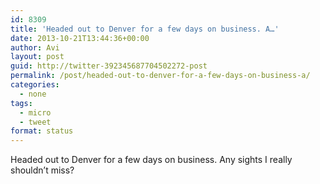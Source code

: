 ```yaml
---
id: 8309
title: 'Headed out to Denver for a few days on business. A…'
date: 2013-10-21T13:44:36+00:00
author: Avi
layout: post
guid: http://twitter-392345687704502272-post
permalink: /post/headed-out-to-denver-for-a-few-days-on-business-a/
categories:
  - none
tags:
  - micro
  - tweet
format: status
---
```

Headed out to Denver for a few days on business. Any sights I really shouldn’t miss?